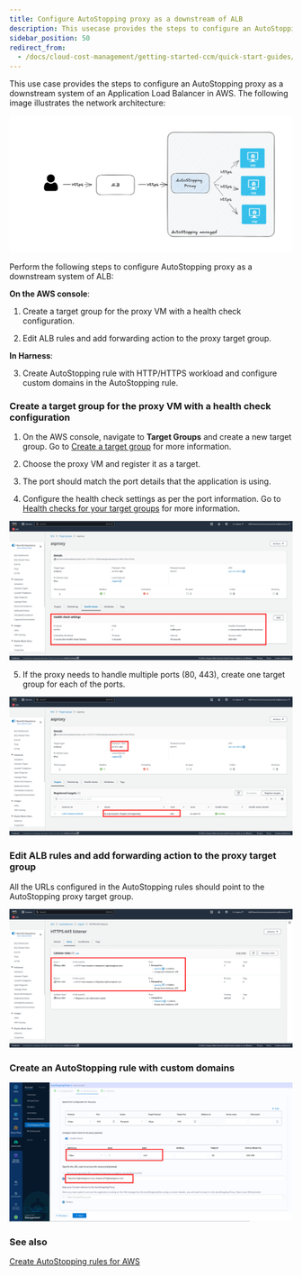 ```yaml
---
title: Configure AutoStopping proxy as a downstream of ALB
description: This usecase provides the steps to configure an AutoStopping proxy as a downstream system of an ALB.
sidebar_position: 50
redirect_from:
  - /docs/cloud-cost-management/getting-started-ccm/quick-start-guides/autostopping-proxy-alb-usecase
---
```




This use case provides the steps to configure an AutoStopping proxy as a downstream system of an Application Load Balancer in AWS.
The following image illustrates the network architecture:


![](./static/autostopping-alb-workflow-diagram.png)

Perform the following steps to configure AutoStopping proxy as a downstream system of ALB:
  
**On the AWS console**:
1. Create a target group for the proxy VM with a health check configuration. 

2. Edit ALB rules and add forwarding action to the proxy target group.

**In Harness**:

3. Create AutoStopping rule with HTTP/HTTPS workload and configure custom domains in the AutoStopping rule.

### Create a target group for the proxy VM with a health check configuration


1. On the AWS console, navigate to **Target Groups** and create a new target group. Go to [Create a target group](https://docs.aws.amazon.com/elasticloadbalancing/latest/application/create-target-group.html) for more information.

2. Choose the proxy VM and register it as a target.

3. The port should match the port details that the application is using.

4. Configure the health check settings as per the port information. Go to [Health checks for your target groups](https://docs.aws.amazon.com/elasticloadbalancing/latest/application/target-group-health-checks.html) for more information.


![](./static/configure-health-check-settings.png)


5. If the proxy needs to handle multiple ports (80, 443), create one target group for each of the ports.

![](./static/create-target-group.png)

### Edit ALB rules and add forwarding action to the proxy target group
All the URLs configured in the AutoStopping rules should point to the AutoStopping proxy target group.

![](./static/edit-alb-rules.png)


### Create an AutoStopping rule with custom domains

![](./static/create-autostopping-rule-with-custom-domain.png)

### See also
[Create AutoStopping rules for AWS](/docs/cloud-cost-management/use-ccm-cost-optimization/optimize-cloud-costs-with-intelligent-cloud-auto-stopping-rules/create-auto-stopping-rules/create-autostopping-rules-aws)